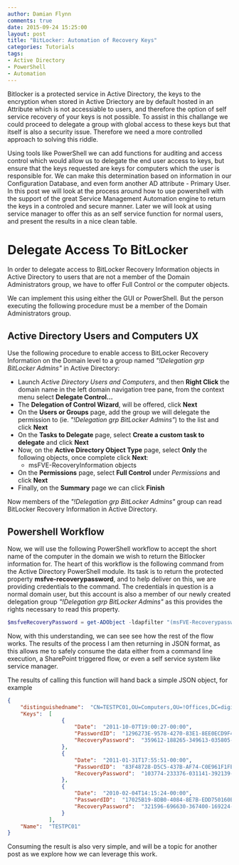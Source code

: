 ```yaml
---
author: Damian Flynn
comments: true
date: 2015-09-24 15:25:00
layout: post
title: "BitLocker: Automation of Recovery Keys"
categories: Tutorials
tags:
- Active Directory
- PowerShell
- Automation
---
```


Bitlocker is a protected service in Active Directory, the keys to the encryption when stored in Active Driectory are by default hosted in an Attribute which is not accessiable to users, and therefore the option of self service recovery of your keys is not possible.
To assist in this challange we could proceed to delegate a group with global access to these keys but that itself is also a security issue. Therefore we need a more controlled approach to solving this riddle.

Using tools like PowerShell we can add functions for auditing and access control which would allow us to delegate the end user access to keys, but ensure that the keys requested are keys for computers which the user is responsible for. We can make this determination based on information in our Configuration Database, and even form another AD attribute - Primary User.
In this post we will look at the process around how to use powershell with the support of the great Service Management Automation engine to return the keys in a controled and secure manner. Later we will look at using service manager to offer this as an self service function for normal users, and present the results in a nice clean table.

# Delegate Access To BitLocker
In order to delegate access to BitLocker Recovery Information objects in Active Directory to users that are not a member of the Domain Administrators group, we have to offer Full Control or the computer objects.

We can implement this using either the GUI or PowerShell. But the person executing the following procedure must be a member of the Domain Administrators group.

## Active Directory Users and Computers UX
Use the following procedure to enable access to BitLocker Recovery Information on the Domain level to a group named *"!Delegation grp BitLocker Admins"* in Active Directory:

* Launch *Active Directory Users and Computers*, and then **Right Click** the domain name in the left domain navigation tree pane, from the context menu select **Delegate Control…**
* The **Delegation of Control Wizard**, will be offered, click **Next**
* On the **Users or Groups** page, add the group we will delegate the permission to (ie. *"!Delegation grp BitLocker Admins"*) to the list and click **Next**
* On the **Tasks to Delegate** page, select **Create a custom task to delegate** and click **Next**
* Now, on the **Active Directory Object Type** page, select **Only** the following objects, once complete click **Next**:
  * msFVE-RecoveryInformation objects
* On the **Permissions** page, select **Full Control** under *Permissions* and click **Next**
* Finally, on the **Summary** page we can click **Finish**

Now members of the *"!Delegation grp BitLocker Admins"* group can read BitLocker Recovery Information in Active Directory.

## Powershell Workflow
Now, we will use the following PowerShell workflow to accept the short name of the computer in the domain we wish to return the Bitlocker information for.
The heart of this workflow is the following command from the Active Directory PowerShell module. Its task is to return the protected property **msfve-recoverypassword**, and to help deliver on this, we are providing credentials to the command. The credentials in question is a normal domain user, but this account is also a member of our newly created delegation group  *"!Delegation grp BitLocker Admins"* as this provides the rights necessary to read this property.

```powershell
$msfveRecoveryPassword = get-ADObject -ldapfilter "(msFVE-Recoverypassword=*)" -Searchbase $compObj.distinguishedname -properties canonicalname,msfve-recoverypassword -Credential $MSOPCreds
```

Now, with this understanding, we can see see how the rest of the flow works. The results of the process I am then returning in JSON format, as this allows me to safely consume the data either from a command line execution, a SharePoint triggered flow, or even a self service system like service manager.

<code data-gist-id="322050495c32d9d6eac2" data-gist-file="Resize-VMPartition.ps1"></code>

The results of calling this function will hand back a simple JSON object, for example
```json
{
    "distinguishedname":  "CN=TESTPC01,OU=Computers,OU=!Offices,DC=diginerve,DC=org",
    "Keys":  [
                 {
                     "Date":  "2011-10-07T19:00:27-00:00",
                     "PasswordID":  "1296273E-9578-4270-83E1-8EE0ECD9F492",
                     "RecoveryPassword":  "359612-188265-349613-035805-620840-183678-559251-433235"
                 },
                 {
                     "Date":  "2011-01-31T17:55:51-00:00",
                     "PasswordID":  "83F48728-D5C5-437B-AF74-C0E961F1FE8A",
                     "RecoveryPassword":  "103774-233376-031141-392139-277002-103873-031086-150953"
                 },
                 {
                     "Date":  "2010-02-04T14:15:24-00:00",
                     "PasswordID":  "17025B19-8DB0-4084-8E7B-EDD750160E67",
                     "RecoveryPassword":  "321596-696630-367400-169224-536580-039468-027170-286132"
                 }
             ],
    "Name":  "TESTPC01"
}
```

Consuming the result is also very simple, and will be a topic for another post as we explore how we can leverage this work.
